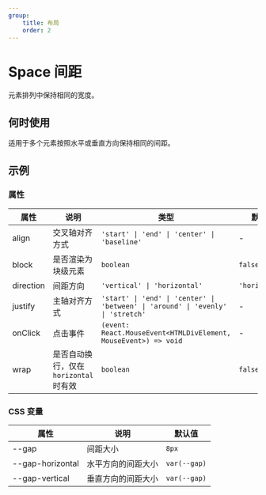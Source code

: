 ```yaml
---
group:
    title: 布局
    order: 2
---
```


# Space 间距

元素排列中保持相同的宽度。

## 何时使用

适用于多个元素按照水平或垂直方向保持相同的间距。

## 示例

<code src="./demos/demo1.tsx"></code>

### 属性

| 属性 | 说明 | 类型 | 默认值 |
| --- | --- | --- | --- |
| align | 交叉轴对齐方式 | `'start' \| 'end' \| 'center' \| 'baseline'` | - |
| block | 是否渲染为块级元素 | `boolean` | `false` |
| direction | 间距方向 | `'vertical' \| 'horizontal'` | `'horizontal'` |
| justify | 主轴对齐方式 | `'start' \| 'end' \| 'center' \| 'between' \| 'around' \| 'evenly' \| 'stretch'` | - |
| onClick | 点击事件 | `(event: React.MouseEvent<HTMLDivElement, MouseEvent>) => void` | - |
| wrap | 是否自动换行，仅在 `horizontal` 时有效 | `boolean` | `false` |


### CSS 变量

| 属性             | 说明               | 默认值       |
| ---------------- | ------------------ | ------------ |
| --gap            | 间距大小           | `8px`        |
| --gap-horizontal | 水平方向的间距大小 | `var(--gap)` |
| --gap-vertical   | 垂直方向的间距大小 | `var(--gap)` |
